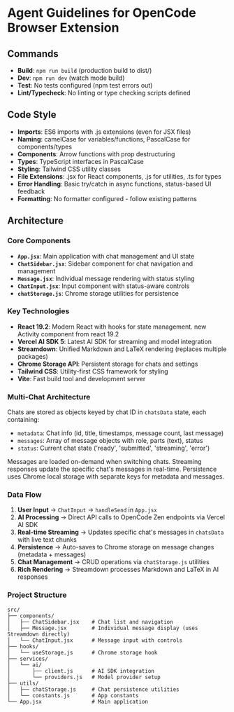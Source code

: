 # Agent Guidelines for OpenCode Browser Extension

## Commands
- **Build**: `npm run build` (production build to dist/)
- **Dev**: `npm run dev` (watch mode build)
- **Test**: No tests configured (npm test errors out)
- **Lint/Typecheck**: No linting or type checking scripts defined

## Code Style
- **Imports**: ES6 imports with .js extensions (even for JSX files)
- **Naming**: camelCase for variables/functions, PascalCase for components/types
- **Components**: Arrow functions with prop destructuring
- **Types**: TypeScript interfaces in PascalCase
- **Styling**: Tailwind CSS utility classes
- **File Extensions**: .jsx for React components, .js for utilities, .ts for types
- **Error Handling**: Basic try/catch in async functions, status-based UI feedback
- **Formatting**: No formatter configured - follow existing patterns

## Architecture

### Core Components
- **`App.jsx`**: Main application with chat management and UI state
- **`ChatSidebar.jsx`**: Sidebar component for chat navigation and management
- **`Message.jsx`**: Individual message rendering with status styling
- **`ChatInput.jsx`**: Input component with status-aware controls
- **`chatStorage.js`**: Chrome storage utilities for persistence

### Key Technologies
- **React 19.2**: Modern React with hooks for state management. new Activity component from react 19.2
- **Vercel AI SDK 5**: Latest AI SDK for streaming and model integration
- **Streamdown**: Unified Markdown and LaTeX rendering (replaces multiple packages)
- **Chrome Storage API**: Persistent storage for chats and settings
- **Tailwind CSS**: Utility-first CSS framework for styling
- **Vite**: Fast build tool and development server

### Multi-Chat Architecture
Chats are stored as objects keyed by chat ID in `chatsData` state, each containing:
- `metadata`: Chat info (id, title, timestamps, message count, last message)
- `messages`: Array of message objects with role, parts (text), status
- `status`: Current chat state ('ready', 'submitted', 'streaming', 'error')

Messages are loaded on-demand when switching chats. Streaming responses update the specific chat's messages in real-time. Persistence uses Chrome local storage with separate keys for metadata and messages.

### Data Flow
1. **User Input** → `ChatInput` → `handleSend` in `App.jsx`
2. **AI Processing** → Direct API calls to OpenCode Zen endpoints via Vercel AI SDK
3. **Real-time Streaming** → Updates specific chat's messages in `chatsData` with live text chunks
4. **Persistence** → Auto-saves to Chrome storage on message changes (metadata + messages)
5. **Chat Management** → CRUD operations via `chatStorage.js` utilities
6. **Rich Rendering** → Streamdown processes Markdown and LaTeX in AI responses

### Project Structure
```
src/
├── components/
│   ├── ChatSidebar.jsx    # Chat list and navigation
│   ├── Message.jsx        # Individual message display (uses Streamdown directly)
│   └── ChatInput.jsx      # Message input with controls
├── hooks/
│   └── useStorage.js      # Chrome storage hook
├── services/
│   └── ai/
│       ├── client.js      # AI SDK integration
│       └── providers.js   # Model provider setup
├── utils/
│   ├── chatStorage.js     # Chat persistence utilities
│   └── constants.js       # App constants
└── App.jsx                # Main application
```